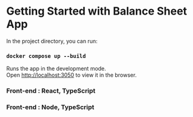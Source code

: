# Getting Started with Balance Sheet App

In the project directory, you can run:

### `docker compose up --build`

Runs the app in the development mode.\
Open [http://localhost:3050](http://localhost:3050) to view it in the browser.


### Front-end : React, TypeScript
### Front-end : Node, TypeScript
